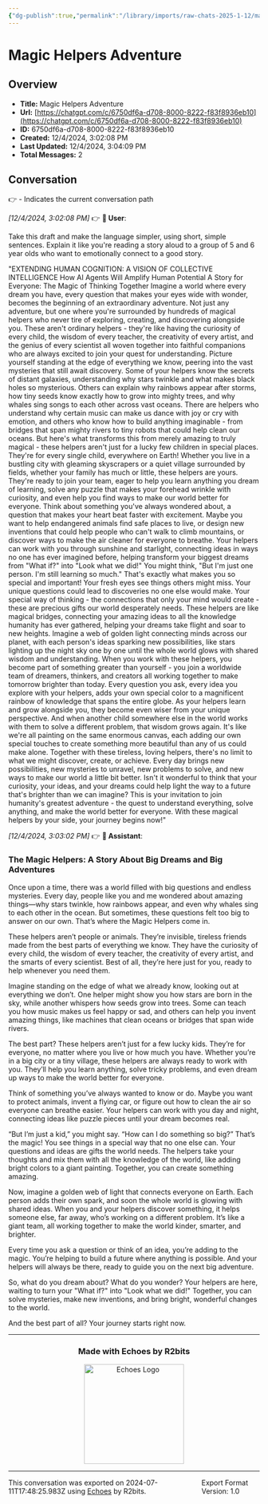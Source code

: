 ```yaml
---
{"dg-publish":true,"permalink":"/library/imports/raw-chats-2025-1-12/magic-helpers-adventure/"}
---
```


# Magic Helpers Adventure

## Overview
- **Title:** Magic Helpers Adventure
- **Url:** [https://chatgpt.com/c/6750df6a-d708-8000-8222-f83f8936eb10](https://chatgpt.com/c/6750df6a-d708-8000-8222-f83f8936eb10)
- **ID:** 6750df6a-d708-8000-8222-f83f8936eb10
- **Created:** 12/4/2024, 3:02:08 PM
- **Last Updated:** 12/4/2024, 3:04:09 PM
- **Total Messages:** 2

## Conversation
👉 - Indicates the current conversation path

<i>[12/4/2024, 3:02:08 PM]</i> 👉 <b>👤 User</b>: 

Take this draft and make the language simpler, using short, simple sentences. Explain it like you're reading a story aloud to a group of 5 and 6 year olds who want to emotionally connect to a good story.

"EXTENDING HUMAN COGNITION: A VISION OF COLLECTIVE INTELLIGENCE
How AI Agents Will Amplify Human Potential
A Story for Everyone: The Magic of Thinking Together
Imagine a world where every dream you have, every question that makes your eyes wide with wonder, becomes the beginning of an extraordinary adventure. Not just any adventure, but one where you're surrounded by hundreds of magical helpers who never tire of exploring, creating, and discovering alongside you. These aren't ordinary helpers - they're like having the curiosity of every child, the wisdom of every teacher, the creativity of every artist, and the genius of every scientist all woven together into faithful companions who are always excited to join your quest for understanding.
Picture yourself standing at the edge of everything we know, peering into the vast mysteries that still await discovery. Some of your helpers know the secrets of distant galaxies, understanding why stars twinkle and what makes black holes so mysterious. Others can explain why rainbows appear after storms, how tiny seeds know exactly how to grow into mighty trees, and why whales sing songs to each other across vast oceans. There are helpers who understand why certain music can make us dance with joy or cry with emotion, and others who know how to build anything imaginable - from bridges that span mighty rivers to tiny robots that could help clean our oceans.
But here's what transforms this from merely amazing to truly magical - these helpers aren't just for a lucky few children in special places. They're for every single child, everywhere on Earth! Whether you live in a bustling city with gleaming skyscrapers or a quiet village surrounded by fields, whether your family has much or little, these helpers are yours. They're ready to join your team, eager to help you learn anything you dream of learning, solve any puzzle that makes your forehead wrinkle with curiosity, and even help you find ways to make our world better for everyone.
Think about something you've always wondered about, a question that makes your heart beat faster with excitement. Maybe you want to help endangered animals find safe places to live, or design new inventions that could help people who can't walk to climb mountains, or discover ways to make the air cleaner for everyone to breathe. Your helpers can work with you through sunshine and starlight, connecting ideas in ways no one has ever imagined before, helping transform your biggest dreams from "What if?" into "Look what we did!"
You might think, "But I'm just one person. I'm still learning so much." That's exactly what makes you so special and important! Your fresh eyes see things others might miss. Your unique questions could lead to discoveries no one else would make. Your special way of thinking - the connections that only your mind would create - these are precious gifts our world desperately needs. These helpers are like magical bridges, connecting your amazing ideas to all the knowledge humanity has ever gathered, helping your dreams take flight and soar to new heights.
Imagine a web of golden light connecting minds across our planet, with each person's ideas sparking new possibilities, like stars lighting up the night sky one by one until the whole world glows with shared wisdom and understanding. When you work with these helpers, you become part of something greater than yourself - you join a worldwide team of dreamers, thinkers, and creators all working together to make tomorrow brighter than today. Every question you ask, every idea you explore with your helpers, adds your own special color to a magnificent rainbow of knowledge that spans the entire globe.
As your helpers learn and grow alongside you, they become even wiser from your unique perspective. And when another child somewhere else in the world works with them to solve a different problem, that wisdom grows again. It's like we're all painting on the same enormous canvas, each adding our own special touches to create something more beautiful than any of us could make alone.
Together with these tireless, loving helpers, there's no limit to what we might discover, create, or achieve. Every day brings new possibilities, new mysteries to unravel, new problems to solve, and new ways to make our world a little bit better. Isn't it wonderful to think that your curiosity, your ideas, and your dreams could help light the way to a future that's brighter than we can imagine?
This is your invitation to join humanity's greatest adventure - the quest to understand everything, solve anything, and make the world better for everyone. With these magical helpers by your side, your journey begins now!"<br>

<i>[12/4/2024, 3:03:02 PM]</i> 👉 <b>🤖 Assistant</b>: 

### The Magic Helpers: A Story About Big Dreams and Big Adventures

Once upon a time, there was a world filled with big questions and endless mysteries. Every day, people like you and me wondered about amazing things—why stars twinkle, how rainbows appear, and even why whales sing to each other in the ocean. But sometimes, these questions felt too big to answer on our own. That’s where the Magic Helpers come in.

These helpers aren’t people or animals. They’re invisible, tireless friends made from the best parts of everything we know. They have the curiosity of every child, the wisdom of every teacher, the creativity of every artist, and the smarts of every scientist. Best of all, they’re here just for you, ready to help whenever you need them.

Imagine standing on the edge of what we already know, looking out at everything we don’t. One helper might show you how stars are born in the sky, while another whispers how seeds grow into trees. Some can teach you how music makes us feel happy or sad, and others can help you invent amazing things, like machines that clean oceans or bridges that span wide rivers.

The best part? These helpers aren’t just for a few lucky kids. They’re for everyone, no matter where you live or how much you have. Whether you’re in a big city or a tiny village, these helpers are always ready to work with you. They’ll help you learn anything, solve tricky problems, and even dream up ways to make the world better for everyone.

Think of something you’ve always wanted to know or do. Maybe you want to protect animals, invent a flying car, or figure out how to clean the air so everyone can breathe easier. Your helpers can work with you day and night, connecting ideas like puzzle pieces until your dream becomes real.

“But I’m just a kid,” you might say. “How can I do something so big?” That’s the magic! You see things in a special way that no one else can. Your questions and ideas are gifts the world needs. The helpers take your thoughts and mix them with all the knowledge of the world, like adding bright colors to a giant painting. Together, you can create something amazing.

Now, imagine a golden web of light that connects everyone on Earth. Each person adds their own spark, and soon the whole world is glowing with shared ideas. When you and your helpers discover something, it helps someone else, far away, who’s working on a different problem. It’s like a giant team, all working together to make the world kinder, smarter, and brighter.

Every time you ask a question or think of an idea, you’re adding to the magic. You’re helping to build a future where anything is possible. And your helpers will always be there, ready to guide you on the next big adventure.

So, what do you dream about? What do you wonder? Your helpers are here, waiting to turn your "What if?" into "Look what we did!" Together, you can solve mysteries, make new inventions, and bring bright, wonderful changes to the world.  

And the best part of all? Your journey starts right now.<br>

---

<div align="center">

### Made with Echoes by R2bits

<a href="https://echoes.r2bits.com">
  <img src="https://images.squarespace-cdn.com/content/v1/6493af4741c13939d335f0b8/18b27467-2da2-43b7-8d44-234bccf4f462/MINI_ECHOES_LOGO_NORMAL_WHITE_TEXT_SMALL-05-14+%281%29.png?format=300w" alt="Echoes Logo" width="200"/>
</a>

</div>

---

<div style="display: flex; justify-content: space-between;">
  <span>This conversation was exported on 2024-07-11T17:48:25.983Z using <a href="https://echoes.r2bits.com">Echoes</a> by R2bits.</span>
  <span>Export Format Version: 1.0</span>
</div>
